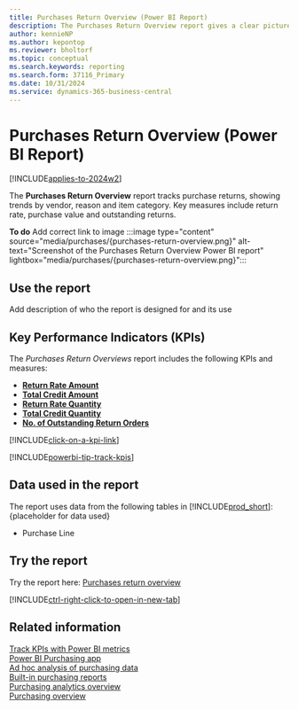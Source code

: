 ```yaml
---
title: Purchases Return Overview (Power BI Report)
description: The Purchases Return Overview report gives a clear picture of your organization's purchase returns.
author: kennieNP
ms.author: kepontop
ms.reviewer: bholtorf
ms.topic: conceptual
ms.search.keywords: reporting
ms.search.form: 37116_Primary
ms.date: 10/31/2024
ms.service: dynamics-365-business-central
---
```


# Purchases Return Overview (Power BI Report)

[!INCLUDE[applies-to-2024w2](includes/applies-to-2024w2.md)]

The **Purchases Return Overview** report tracks purchase returns, showing trends by vendor, reason and item category. Key measures include return rate, purchase value and outstanding returns.

**To do** Add correct link to image
:::image type="content" source="media/purchases/{purchases-return-overview.png}" alt-text="Screenshot of the Purchases Return Overview Power BI report" lightbox="media/purchases/{purchases-return-overview.png}":::

## Use the report

Add description of who the report is designed for and its use

## Key Performance Indicators (KPIs)

The *Purchases Return Overviews* report includes the following KPIs and measures: 

- [**Return Rate Amount**](purchases-powerbi-kpis.md#return-rate-amount)
- [**Total Credit Amount**](purchases-powerbi-kpis.md#total-credit-amount)
- [**Return Rate Quantity**](purchases-powerbi-kpis.md#return-rate-quantity)
- [**Total Credit Quantity**](purchases-powerbi-kpis.md#total-credit-quantity)
- [**No. of Outstanding Return Orders**](purchases-powerbi-kpis.md#no-of-outstanding-return-orders)

[!INCLUDE[click-on-a-kpi-link](includes/click-on-a-kpi-link.md)] 

[!INCLUDE[powerbi-tip-track-kpis](includes/powerbi-tip-track-kpis.md)]

## Data used in the report

The report uses data from the following tables in [!INCLUDE[prod_short](includes/prod_short.md)]:  
{placeholder for data used}

- Purchase Line

## Try the report

Try the report here: [Purchases return overview](https://businesscentral.dynamics.com?page=37116)

[!INCLUDE[ctrl-right-click-to-open-in-new-tab](includes/ctrl-right-click-to-open-in-new-tab.md)]

## Related information

[Track KPIs with Power BI metrics](track-kpis-with-power-bi-metrics.md)  
[Power BI Purchasing app](purchases-powerbi-app.md)  
[Ad hoc analysis of purchasing data](ad-hoc-analysis-purchasing.md)  
[Built-in purchasing reports](purchase-reports.md)  
[Purchasing analytics overview](purchasing-analytics-overview.md)  
[Purchasing overview](purchasing-manage-purchasing.md)  
